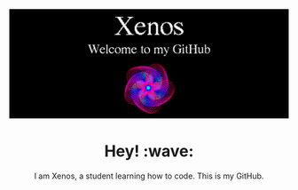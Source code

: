  <img src="bannerxz.png" alt="Xenos' Banner" class="center"> 
<h1 align='center'> Hey! :wave:</h1>
<p align='center'> I am Xenos, a student learning how to code. This is my GitHub. </p>
